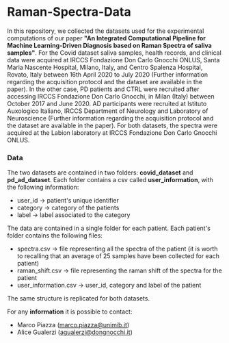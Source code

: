 # Raman-Spectra-Data

In this repository, we collected the datasets used for the experimental computations of our paper **"An Integrated Computational Pipeline for Machine Learning-Driven Diagnosis based on Raman Spectra of saliva samples"**. For the Covid dataset saliva samples, health records, and clinical data were acquired at IRCCS Fondazione Don Carlo Gnocchi ONLUS, Santa Maria Nascente Hospital, Milano, Italy, and Centro Spalenza Hospital, Rovato, Italy between 16th April 2020 to July 2020 (Further information regarding the acquisition protocol and the dataset are available in the paper). In the other case, PD patients and CTRL were recruited after accessing IRCCS Fondazione Don Carlo Gnocchi, in Milan (Italy) between October 2017 and June 2020. AD participants were recruited at Istituto Auxologico Italiano, IRCCS Department of Neurology and Laboratory of Neuroscience (Further information regarding the acquisition protocol and the dataset are available in the paper).
For both datasets, the spectra were acquired at the Labion laboratory at IRCCS Fondazione Don Carlo Gnocchi ONLUS. 

### Data
The two datasets are contained in two folders: **covid_dataset** and **pd_ad_dataset**.
Each folder contains a csv called **user_information**, with the following information:

 - user_id -> patient's unique identifier
 - category -> category of the patients
 - label -> label associated to the category

The data are contained in a single folder for each patient. Each patient's folder contains the following files:

- spectra.csv -> file representing all the spectra of the patient (it is worth to recalling that an average of 25 samples have been collected for each patient)
- raman_shift.csv -> file representing the raman shift of the spectra for the patient
- user_information.csv -> user_id, category and label of the patient

The same structure is replicated for both datasets.

For any **information** it is possible to contact:

- Marco Piazza (marco.piazza@unimib.it)
- Alice Gualerzi (agualerzi@dongnocchi.it)
